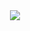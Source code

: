 
<div align="center">
  <img src="https://capsule-render.vercel.app/api?type=transparent&color=fff&height=300&section=header&text=Welcome&fontSize=60&desc=ImSungCae%20Github" />
</div>

